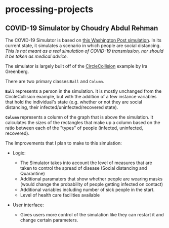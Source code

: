 # processing-projects
## COVID-19 Simulator by Choudry Abdul Rehman
The COVID-19 Simulator is based on [this Washington Post simulation](https://www.washingtonpost.com/graphics/2020/world/corona-simulator/). In its current state, it simulates a scenario in which people are social distancing. *This is not meant as a real simulation of COVID-19 transmission, nor should it be taken as medical advice.*

The simulator is largely built off of the [CircleCollision](https://processing.org/examples/circlecollision.html) example by Ira Greenberg.

There are two primary classes:`Ball` and `Column`.

**`Ball`** represents a person in the simulation. It is mostly unchanged from the CircleCollision example, but with the addition of a few instance variables that hold the individual's state (e.g. whether or not they are social distancing, their infected/uninfected/recovered state). 

**`Column`** represents a column of the graph that is above the simulation. It calculates the sizes of the rectangles that make up a column based on the ratio between each of the "types" of people (infected, uninfected, recovered). 

The Improvements that I plan to make to this simulation:

* Logic:
  * The Simulator takes into account the level of measures that are taken to control the spread of disease (Social distancing and Quarantine)
  * Additional paramaters that show whether people are wearing masks (would change the probability of people getting infected on contact)
  * Additional variables including number of sick people in the start.
  * Level of health care facilities available

* User interface:
  * Gives users more control of the simulation like they can restart it and change certain parameters.
  